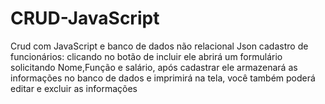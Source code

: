 # CRUD-JavaScript
 Crud com JavaScript e banco de dados não relacional Json
cadastro de funcionários: clicando no botão de incluir ele abrirá um formulário
solicitando Nome,Função e salário, após cadastrar ele armazenará as informações no banco 
de dados e imprimirá na tela, você também poderá editar e excluir as informações
